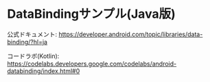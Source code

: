 DataBindingサンプル(Java版)
===

公式ドキュメント: <https://developer.android.com/topic/libraries/data-binding/?hl=ja>

コードラボ(Kotlin): <https://codelabs.developers.google.com/codelabs/android-databinding/index.html#0>
